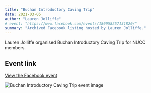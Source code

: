 ```yaml
---
title: "Buchan Introductory Caving Trip"
date: 2021-03-05
author: "Lauren Jolliffe"
# event: "https://www.facebook.com/events/180958257131820/"
summary: "Archived Facebook listing hosted by Lauren Jolliffe."
---
```

Lauren Jolliffe organised Buchan Introductory Caving Trip for NUCC members.

## Event link

[View the Facebook event](https://www.facebook.com/events/180958257131820/)

![Buchan Introductory Caving Trip event image](/trip/event-images/20210305_buchan_introductory_caving_trip.jpg)
